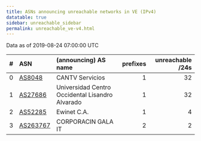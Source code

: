 ```yaml
---
title: ASNs announcing unreachable networks in VE (IPv4)
datatable: true
sidebar: unreachable_sidebar
permalink: unreachable_ve-v4.html
---
```


Data as of 2019-08-24 07:00:00 UTC


<div class="datatable-begin"></div>

|   # | ASN                                      | (announcing) AS name                            |   prefixes |   unreachable /24s |
|----:|:-----------------------------------------|:------------------------------------------------|-----------:|-------------------:|
|   0 | [AS8048](unreachable_AS8048-v4.html)     | CANTV Servicios                                 |          1 |                 32 |
|   1 | [AS27686](unreachable_AS27686-v4.html)   | Universidad Centro Occidental Lisandro Alvarado |          1 |                 32 |
|   2 | [AS52285](unreachable_AS52285-v4.html)   | Ewinet C.A.                                     |          1 |                  4 |
|   3 | [AS263767](unreachable_AS263767-v4.html) | CORPORACIN GALA IT                              |          2 |                  2 |

<div class="datatable-end"></div>